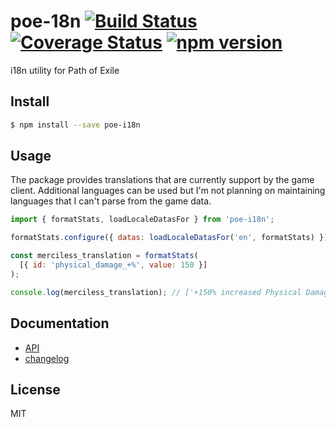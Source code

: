 # poe-18n [![Build Status](https://travis-ci.org/eps1lon/poe-i18n.svg?branch=master)](https://travis-ci.org/eps1lon/poe-i18n) [![Coverage Status](https://coveralls.io/repos/github/eps1lon/poe-i18n/badge.svg?branch=master)](https://coveralls.io/github/eps1lon/poe-i18n?branch=master) [![npm version](https://badge.fury.io/js/poe-i18n.svg)](https://badge.fury.io/js/poe-i18n)

i18n utility for Path of Exile

## Install
```bash
$ npm install --save poe-i18n
```

## Usage
The package provides translations that are currently support by the game
client. Additional languages can be used but I'm not planning on maintaining languages that I can't parse from the game data.

```javascript
import { formatStats, loadLocaleDatasFor } from 'poe-i18n';

formatStats.configure({ datas: loadLocaleDatasFor('en', formatStats) });

const merciless_translation = formatStats(
  [{ id: 'physical_damage_+%', value: 150 }]
);

console.log(merciless_translation); // ['+150% increased Physical Damage']
```

## Documentation
- [API](docs/api.md)
- [changelog](CHANGELOG.md)

## License
MIT